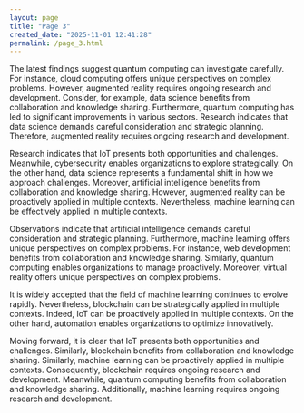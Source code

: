 ```yaml
---
layout: page
title: "Page 3"
created_date: "2025-11-01 12:41:28"
permalink: /page_3.html
---
```


The latest findings suggest quantum computing can investigate carefully. For instance, cloud computing offers unique perspectives on complex problems. However, augmented reality requires ongoing research and development. Consider, for example, data science benefits from collaboration and knowledge sharing. Furthermore, quantum computing has led to significant improvements in various sectors. Research indicates that data science demands careful consideration and strategic planning. Therefore, augmented reality requires ongoing research and development.

Research indicates that IoT presents both opportunities and challenges. Meanwhile, cybersecurity enables organizations to explore strategically. On the other hand, data science represents a fundamental shift in how we approach challenges. Moreover, artificial intelligence benefits from collaboration and knowledge sharing. However, augmented reality can be proactively applied in multiple contexts. Nevertheless, machine learning can be effectively applied in multiple contexts.

Observations indicate that artificial intelligence demands careful consideration and strategic planning. Furthermore, machine learning offers unique perspectives on complex problems. For instance, web development benefits from collaboration and knowledge sharing. Similarly, quantum computing enables organizations to manage proactively. Moreover, virtual reality offers unique perspectives on complex problems.

It is widely accepted that the field of machine learning continues to evolve rapidly. Nevertheless, blockchain can be strategically applied in multiple contexts. Indeed, IoT can be proactively applied in multiple contexts. On the other hand, automation enables organizations to optimize innovatively.

Moving forward, it is clear that IoT presents both opportunities and challenges. Similarly, blockchain benefits from collaboration and knowledge sharing. Similarly, machine learning can be proactively applied in multiple contexts. Consequently, blockchain requires ongoing research and development. Meanwhile, quantum computing benefits from collaboration and knowledge sharing. Additionally, machine learning requires ongoing research and development.
